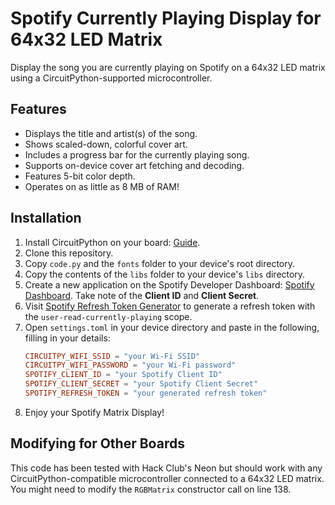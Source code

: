 # Spotify Currently Playing Display for 64x32 LED Matrix

Display the song you are currently playing on Spotify on a 64x32 LED matrix using a CircuitPython-supported microcontroller.

## Features
- Displays the title and artist(s) of the song.
- Shows scaled-down, colorful cover art.
- Includes a progress bar for the currently playing song.
- Supports on-device cover art fetching and decoding.
- Features 5-bit color depth.
- Operates on as little as 8 MB of RAM!

## Installation
1. Install CircuitPython on your board: [Guide](https://learn.adafruit.com/welcome-to-circuitpython/installing-circuitpython).
2. Clone this repository.
3. Copy `code.py` and the `fonts` folder to your device's root directory.
4. Copy the contents of the `libs` folder to your device's `libs` directory.
5. Create a new application on the Spotify Developer Dashboard: [Spotify Dashboard](https://developer.spotify.com/dashboard). Take note of the **Client ID** and **Client Secret**.
6. Visit [Spotify Refresh Token Generator](https://spotify-refresh-token-generator.netlify.app) to generate a refresh token with the `user-read-currently-playing` scope.
7. Open `settings.toml` in your device directory and paste in the following, filling in your details:
    ```toml
    CIRCUITPY_WIFI_SSID = "your Wi-Fi SSID"
    CIRCUITPY_WIFI_PASSWORD = "your Wi-Fi password"
    SPOTIFY_CLIENT_ID = "your Spotify Client ID"
    SPOTIFY_CLIENT_SECRET = "your Spotify Client Secret"
    SPOTIFY_REFRESH_TOKEN = "your generated refresh token"
    ```
8. Enjoy your Spotify Matrix Display!

## Modifying for Other Boards
This code has been tested with Hack Club's Neon but should work with any CircuitPython-compatible microcontroller connected to a 64x32 LED matrix. You might need to modify the `RGBMatrix` constructor call on line 138.
